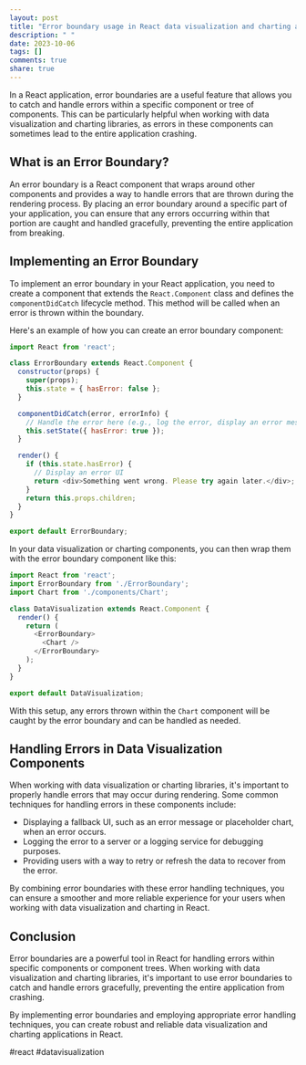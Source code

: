 ```yaml
---
layout: post
title: "Error boundary usage in React data visualization and charting applications"
description: " "
date: 2023-10-06
tags: []
comments: true
share: true
---
```


In a React application, error boundaries are a useful feature that allows you to catch and handle errors within a specific component or tree of components. This can be particularly helpful when working with data visualization and charting libraries, as errors in these components can sometimes lead to the entire application crashing.

## What is an Error Boundary?

An error boundary is a React component that wraps around other components and provides a way to handle errors that are thrown during the rendering process. By placing an error boundary around a specific part of your application, you can ensure that any errors occurring within that portion are caught and handled gracefully, preventing the entire application from breaking.

## Implementing an Error Boundary

To implement an error boundary in your React application, you need to create a component that extends the `React.Component` class and defines the `componentDidCatch` lifecycle method. This method will be called when an error is thrown within the boundary.

Here's an example of how you can create an error boundary component:

```javascript
import React from 'react';

class ErrorBoundary extends React.Component {
  constructor(props) {
    super(props);
    this.state = { hasError: false };
  }

  componentDidCatch(error, errorInfo) {
    // Handle the error here (e.g., log the error, display an error message)
    this.setState({ hasError: true });
  }

  render() {
    if (this.state.hasError) {
      // Display an error UI
      return <div>Something went wrong. Please try again later.</div>;
    }
    return this.props.children;
  }
}

export default ErrorBoundary;
```

In your data visualization or charting components, you can then wrap them with the error boundary component like this:

```javascript
import React from 'react';
import ErrorBoundary from './ErrorBoundary';
import Chart from './components/Chart';

class DataVisualization extends React.Component {
  render() {
    return (
      <ErrorBoundary>
        <Chart />
      </ErrorBoundary>
    );
  }
}

export default DataVisualization;
```

With this setup, any errors thrown within the `Chart` component will be caught by the error boundary and can be handled as needed.

## Handling Errors in Data Visualization Components

When working with data visualization or charting libraries, it's important to properly handle errors that may occur during rendering. Some common techniques for handling errors in these components include:

- Displaying a fallback UI, such as an error message or placeholder chart, when an error occurs.
- Logging the error to a server or a logging service for debugging purposes.
- Providing users with a way to retry or refresh the data to recover from the error.

By combining error boundaries with these error handling techniques, you can ensure a smoother and more reliable experience for your users when working with data visualization and charting in React.

## Conclusion

Error boundaries are a powerful tool in React for handling errors within specific components or component trees. When working with data visualization and charting libraries, it's important to use error boundaries to catch and handle errors gracefully, preventing the entire application from crashing.

By implementing error boundaries and employing appropriate error handling techniques, you can create robust and reliable data visualization and charting applications in React.

#react #datavisualization
